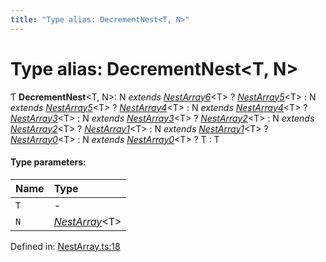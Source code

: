 ```yaml
---
title: "Type alias: DecrementNest<T, N>"
---
```


# Type alias: DecrementNest<T, N\>

Ƭ **DecrementNest**<T, N\>: N *extends* [*NestArray6*](nestarray6.md)<T\> ? [*NestArray5*](nestarray5.md)<T\> : N *extends* [*NestArray5*](nestarray5.md)<T\> ? [*NestArray4*](nestarray4.md)<T\> : N *extends* [*NestArray4*](nestarray4.md)<T\> ? [*NestArray3*](nestarray3.md)<T\> : N *extends* [*NestArray3*](nestarray3.md)<T\> ? [*NestArray2*](nestarray2.md)<T\> : N *extends* [*NestArray2*](nestarray2.md)<T\> ? [*NestArray1*](nestarray1.md)<T\> : N *extends* [*NestArray1*](nestarray1.md)<T\> ? [*NestArray0*](nestarray0.md)<T\> : N *extends* [*NestArray0*](nestarray0.md)<T\> ? T : T

#### Type parameters:

Name | Type |
:------ | :------ |
`T` | - |
`N` | [*NestArray*](nestarray.md)<T\> |

Defined in: [NestArray.ts:18](https://github.com/44x1carbon/gigantes/blob/89b5bd4/src/NestArray.ts#L18)
